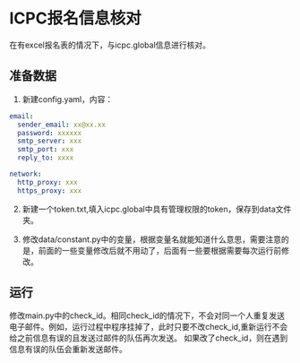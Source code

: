 # ICPC报名信息核对

在有excel报名表的情况下，与icpc.global信息进行核对。

## 准备数据

1. 新建config.yaml，内容：

```yaml
email:
  sender_email: xx@xx.xx
  password: xxxxxx
  smtp_server: xxx
  smtp_port: xxx
  reply_to: xxxx

network:
  http_proxy: xxx
  https_proxy: xxx
```

2. 新建一个token.txt,填入icpc.global中具有管理权限的token，保存到data文件夹。

3. 修改data/constant.py中的变量，根据变量名就能知道什么意思，需要注意的是，前面的一些变量修改后就不用动了，后面有一些要根据需要每次运行前修改。

## 运行

修改main.py中的check_id。相同check_id的情况下，不会对同一个人重复发送电子邮件。例如，运行过程中程序挂掉了，此时只要不改check_id,重新运行不会给之前信息有误的且发送过邮件的队伍再次发送。
如果改了check_id，则在遇到信息有误的队伍会重新发送邮件。

